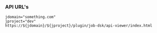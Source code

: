 ### API URL's
```
jdomain="something.com"
jproject="dev"
https://${jdomain}/${jproject}/plugin/job-dsk/api-viewer/index.html
```
